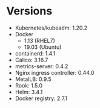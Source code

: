 # Versions

* Kubernetes/kubeadm: 1.20.2
* Docker
    * 1.13 (RHEL7)
    * 19.03 (Ubuntu)
* containerd: 1.4.1
* Calico: 3.16.7
* metrics-server: 0.4.2 
* Nginx ingress controller: 0.44.0
* MetalLB: 0.9.5
* Rook: 1.5.0
* Helm: 3.4.1
* Docker registry: 2.7.1
